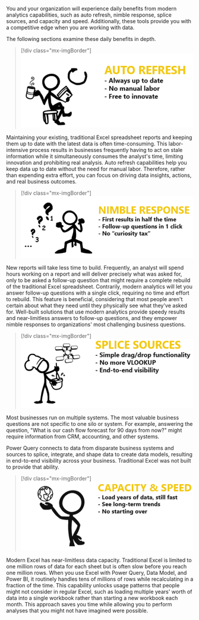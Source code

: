 You and your organization will experience daily benefits from modern analytics capabilities, such as auto refresh, nimble response, splice sources, and capacity and speed. Additionally, these tools provide you with a competitive edge when you are working with data.

The following sections examine these daily benefits in depth.

> [!div class="mx-imgBorder"]
> ![Screenshot of auto refresh key points being always up to date, no manual labor, and free to innovate.](../media/auto-refresh.png)

Maintaining your existing, traditional Excel spreadsheet reports and keeping them up to date with the latest data is often time-consuming. This labor-intensive process results in businesses frequently having to act on stale information while it simultaneously consumes the analyst's time, limiting innovation and prohibiting real analysis. Auto refresh capabilities help you keep data up to date without the need for manual labor. Therefore, rather than expending extra effort, you can focus on driving data insights, actions, and real business outcomes.

> [!div class="mx-imgBorder"]
> ![Screenshot of nimble response key points being results in half the time, follow-up questions in one click, and no curiosity tax.](../media/nimble-response.png)

New reports will take less time to build. Frequently, an analyst will spend hours working on a report and will deliver precisely what was asked for, only to be asked a follow-up question that might require a complete rebuild of the traditional Excel spreadsheet. Contrarily, modern analytics will let you answer follow-up questions with a single click, requiring no time and effort to rebuild. This feature is beneficial, considering that most people aren't certain about what they need until they physically see what they've asked for. Well-built solutions that use modern analytics provide speedy results and near-limitless answers to follow-up questions, and they empower nimble responses to organizations' most challenging business questions.

> [!div class="mx-imgBorder"]
> ![Screenshot of splice sources key points being simple drag/drop, no more VLOOKUP, and end-to-end visibility.](../media/splice-sources.png)

Most businesses run on multiple systems. The most valuable business questions are not specific to one silo or system. For example, answering the question, "What is our cash flow forecast for 90 days from now?" might require information from CRM, accounting, and other systems.

Power Query connects to data from disparate business systems and sources to splice, integrate, and shape data to create data models, resulting in end-to-end visibility across your business. Traditional Excel was not built to provide that ability.

> [!div class="mx-imgBorder"]
> ![Screenshot of capacity and speed key points, such as loading years of data, long-term trends, and no starting over.](../media/capacity-speed.png)

Modern Excel has near-limitless data capacity. Traditional Excel is limited to one million rows of data for each sheet but is often slow before you reach one million rows. When you use Excel with Power Query, Data Model, and Power BI, it routinely handles tens of millions of rows while recalculating in a fraction of the time. This capability unlocks usage patterns that people might not consider in regular Excel, such as loading multiple years' worth of data into a single workbook rather than starting a new workbook each month. This approach saves you time while allowing you to perform analyses that you might not have imagined were possible.

